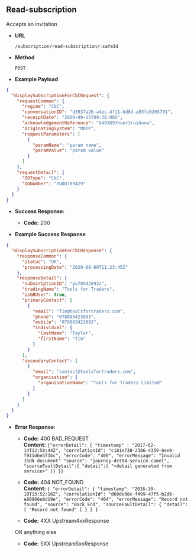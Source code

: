 Read-subscription
-----------------------
Accepts an invitation

* **URL**

  `/subscription/read-subscription/:safeId`

* **Method**

  `POST`

* **Example Payload**

```json
{
  "displaySubscriptionForCbCRequest": {
    "requestCommon": {
      "regime": "CbC",
      "conversationID": "d3937a26-a4ec-4f11-bd8d-a93fc0265701",
      "receiptDate": "2020-09-15T09:38:00Z",
      "acknowledgementReference": "8493893huer3ruihuow",
      "originatingSystem": "MDTP",
      "requestParameters": [
        {
          "paramName": "param name",
          "paramValue": "param value"
        }
      ]
    },
    "requestDetail": {
      "IDType": "CbC",
      "IDNumber": "YUDD789429"
    }
  }
}
```

* **Success Response:**

    * **Code:** 200 <br />

* **Example Success Response**

```json
{
  "displaySubscriptionForCbCResponse": {
    "responseCommon": {
      "status": "OK",
      "processingDate": "2020-08-09T11:23:45Z"
    },
    "responseDetail": {
      "subscriptionID": "yu789428932",
      "tradingName": "Tools for Traders",
      "isGBUser": true,
      "primaryContact": [
        {
          "email": "Tim@toolsfortraders.com",
          "phone": "078803423883",
          "mobile": "078803423883",
          "individual": {
            "lastName": "Taylor",
            "firstName": "Tim"
          }
        }
      ],
      "secondaryContact": [
        {
          "email": "contact@toolsfortraders.com",
          "organisation": {
            "organisationName": "Tools for Traders Limited"
          }
        }
      ]
    }
  }
}
```

* **Error Response:**

    * **Code:** 400 BAD_REQUEST <br />
      **Content:** `{"errorDetail": {
      "timestamp" : "2017-02-14T12:58:44Z",
      "correlationId": "c181e730-2386-4359-8ee0-f911d6e5f3bc",
      "errorCode": "400",
      "errorMessage": "Invalid JSON document"
      "source": "journey-dct04-service-camel",
      "sourceFaultDetail":{
      "detail":[
      "<detail generated from service>"
      ]}
      }}`

    * **Code:** 404 NOT_FOUND <br />
      **Content:** `{
      "errorDetail": {
      "timestamp": "2016-10-10T13:52:16Z",
      "correlationId": "d60de98c-f499-47f5-b2d6-e80966e8d19e",
      "errorCode": "404",
      "errorMessage": "Record not found",
      "source": "Back End",
      "sourceFaultDetail": {
      "detail": [
      "Record not found"
      ]
      }
      }
      }`

    * **Code:** 4XX Upstream4xxResponse <br />

  OR anything else

    * **Code:** 5XX Upstream5xxResponse <br />